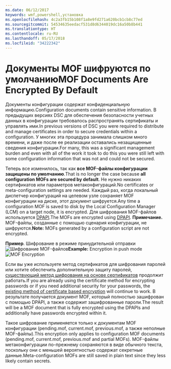 ```yaml
---
ms.date: 06/12/2017
keywords: wmf,powershell,установка
ms.openlocfilehash: 4c2a3fb15b108f1a8e9fd271a620bcb1cb8c77ed
ms.sourcegitcommit: 54534635eedacf531d8d6344019dc16a50b8b441
ms.translationtype: HT
ms.contentlocale: ru-RU
ms.lasthandoff: 05/17/2018
ms.locfileid: "34222342"
---
```

# <a name="mof-documents-are-encrypted-by-default"></a><span data-ttu-id="e3b07-102">Документы MOF шифруются по умолчанию</span><span class="sxs-lookup"><span data-stu-id="e3b07-102">MOF Documents Are Encrypted By Default</span></span>

<span data-ttu-id="e3b07-103">Документы конфигурации содержат конфиденциальную информацию.</span><span class="sxs-lookup"><span data-stu-id="e3b07-103">Configuration documents contain sensitive information.</span></span> <span data-ttu-id="e3b07-104">В предыдущих версиях DSC для обеспечения безопасности учетных данных в конфигурации требовалось распространять сертификаты и управлять ими.</span><span class="sxs-lookup"><span data-stu-id="e3b07-104">In previous versions of DSC you were required to distribute and manage certificates in order to secure credentials within a configuration.</span></span> <span data-ttu-id="e3b07-105">У многих эта процедура занимала слишком много времени, и даже после ее реализации оставались незащищенные сведения конфигурации.</span><span class="sxs-lookup"><span data-stu-id="e3b07-105">For many, this was a significant management burden and even with all of the work it took to do this you were still left with some configuration information that was not and could not be secured.</span></span>

<span data-ttu-id="e3b07-106">Теперь все изменилось, так как **все MOF-файлы конфигурации защищены по умолчанию**.</span><span class="sxs-lookup"><span data-stu-id="e3b07-106">That is no longer the case because **all configuration MOFs are secured by default**.</span></span> <span data-ttu-id="e3b07-107">Не нужно никаких сертификатов или параметров метаконфигураций.</span><span class="sxs-lookup"><span data-stu-id="e3b07-107">No certificates or meta-configuration settings are needed.</span></span> <span data-ttu-id="e3b07-108">Каждый раз, когда локальный диспетчер конфигураций на целевом узле сохраняет MOF конфигурации на диске, этот документ шифруется.</span><span class="sxs-lookup"><span data-stu-id="e3b07-108">Any time a configuration MOF is saved to disk by the Local Configuration Manager (LCM) on a target node, it is encrypted.</span></span> <span data-ttu-id="e3b07-109">Для шифрования MOF-файлов используется [DPAPI](https://msdn.microsoft.com/library/ms995355.aspx).</span><span class="sxs-lookup"><span data-stu-id="e3b07-109">The MOFs are encrypted using [DPAPI](https://msdn.microsoft.com/library/ms995355.aspx).</span></span> <span data-ttu-id="e3b07-110">**Примечание.** MOF-файлы, созданные с помощью сценария конфигурации, не шифруются.</span><span class="sxs-lookup"><span data-stu-id="e3b07-110">**Note:** MOFs generated by a configuration script are not encrypted.</span></span>

<span data-ttu-id="e3b07-111">**Пример**. Шифрование в режиме принудительной отправки ![Шифрование MOF-файлов](../images/MOF_Encryption.jpg)</span><span class="sxs-lookup"><span data-stu-id="e3b07-111">**Example:** Encryption in push mode ![MOF Encryption](../images/MOF_Encryption.jpg)</span></span>

<span data-ttu-id="e3b07-112">Если вы уже используете метод сертификатов для шифрования паролей или хотите обеспечить дополнительную защиту паролей, [существующий метод шифрования на основе сертификатов](https://msdn.microsoft.com/powershell/dsc/securemof) продолжит работать.</span><span class="sxs-lookup"><span data-stu-id="e3b07-112">If you are already using the certificate method for encrypting passwords or if you need additional security for your passwords, the [existing method of certificate based encryption](https://msdn.microsoft.com/powershell/dsc/securemof) will continue to work.</span></span> <span data-ttu-id="e3b07-113">В результате получается документ MOF, который полностью зашифрован с помощью DPAPI, а также содержит зашифрованные пароли.</span><span class="sxs-lookup"><span data-stu-id="e3b07-113">The result will be a MOF document that is fully encrypted using the DPAPIs and additionally have passwords encrypted within it.</span></span>

<span data-ttu-id="e3b07-114">Такое шифрование применяется только к документам MOF конфигурации (pending.mof, current.mof, previous.mof, а также неполные MOF-файлы).</span><span class="sxs-lookup"><span data-stu-id="e3b07-114">This encryption only applies to configuration MOF documents (pending.mof, current.mof, previous.mof and partial MOFs).</span></span> <span data-ttu-id="e3b07-115">MOF-файлы метаконфигурации по-прежнему сохраняются в виде обычного текста, поскольку они с меньшей вероятностью содержат секретные данные.</span><span class="sxs-lookup"><span data-stu-id="e3b07-115">Meta-configuration MOFs are still saved in plain text since they less likely contain secrets.</span></span>

